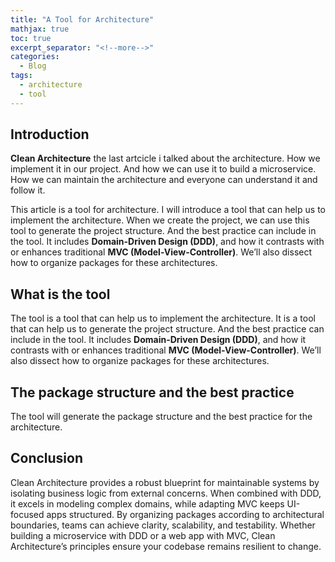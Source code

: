 ```yaml
---
title: "A Tool for Architecture"
mathjax: true
toc: true
excerpt_separator: "<!--more-->"
categories:
  - Blog
tags:
  - architecture
  - tool
---
```


## Introduction

**Clean Architecture** the last artcicle i talked about the architecture. How we implement it in our project. And how we can use it to build a microservice. How we can maintain the architecture and everyone can understand it and follow it.

This article is a tool for architecture. I will introduce a tool that can help us to implement the architecture. When we create the project, we can use this tool to generate the project structure. And the best practice can include in the tool. It includes **Domain-Driven Design (DDD)**, and how it contrasts with or enhances traditional **MVC (Model-View-Controller)**. We’ll also dissect how to organize packages for these architectures.

## What is the tool

The tool is a tool that can help us to implement the architecture. It is a tool that can help us to generate the project structure. And the best practice can include in the tool. It includes **Domain-Driven Design (DDD)**, and how it contrasts with or enhances traditional **MVC (Model-View-Controller)**. We’ll also dissect how to organize packages for these architectures.

## The package structure and the best practice

The tool will generate the package structure and the best practice for the architecture.


## Conclusion

Clean Architecture provides a robust blueprint for maintainable systems by isolating business logic from external concerns. When combined with DDD, it excels in modeling complex domains, while adapting MVC keeps UI-focused apps structured. By organizing packages according to architectural boundaries, teams can achieve clarity, scalability, and testability. Whether building a microservice with DDD or a web app with MVC, Clean Architecture’s principles ensure your codebase remains resilient to change.





<script type="module">
  import mermaid from 'https://cdn.jsdelivr.net/npm/mermaid@10/dist/mermaid.esm.min.mjs';
  mermaid.initialize({ startOnLoad: true });
</script>
